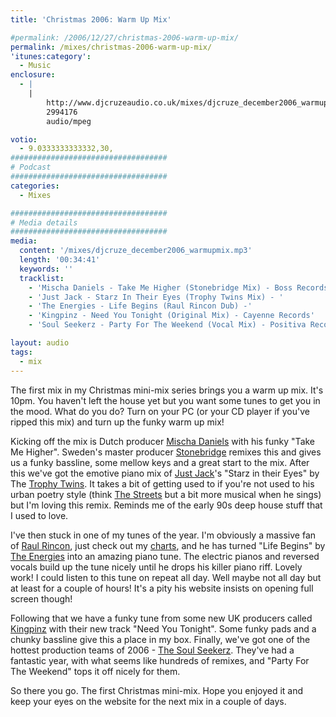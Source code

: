 ```yaml
---
title: 'Christmas 2006: Warm Up Mix'

#permalink: /2006/12/27/christmas-2006-warm-up-mix/
permalink: /mixes/christmas-2006-warm-up-mix/
'itunes:category':
  - Music
enclosure:
  - |
    |
        http://www.djcruzeaudio.co.uk/mixes/djcruze_december2006_warmupmix.mp3
        2994176
        audio/mpeg

votio:
  - 9.0333333333332,30,
###################################
# Podcast
###################################
categories:
  - Mixes

###################################
# Media details
###################################
media:
  content: '/mixes/djcruze_december2006_warmupmix.mp3'
  length: '00:34:41'
  keywords: ''
  tracklist:
    - 'Mischa Daniels - Take Me Higher (Stonebridge Mix) - Boss Records'
    - 'Just Jack - Starz In Their Eyes (Trophy Twins Mix) - '
    - 'The Energies - Life Begins (Raul Rincon Dub) -'
    - 'Kingpinz - Need You Tonight (Original Mix) - Cayenne Records'
    - 'Soul Seekerz - Party For The Weekend (Vocal Mix) - Positiva Records'

layout: audio
tags:
  - mix
---
```


The first mix in my Christmas mini-mix series brings you a warm up mix. It's 10pm. You haven't left the house yet but you want some tunes to get you in the mood. What do you do? Turn on your PC (or your CD player if you've ripped this mix) and turn up the funky warm up mix!

Kicking off the mix is Dutch producer [Mischa Daniels][1] with his funky "Take Me Higher". Sweden's master producer [Stonebridge][2] remixes this and gives us a funky bassline, some mellow keys and a great start to the mix. After this we've got the emotive piano mix of [Just Jack][3]'s "Starz in their Eyes" by The [Trophy Twins][4]. It takes a bit of getting used to if you're not used to his urban poetry style (think [The Streets][5] but a bit more musical when he sings) but I'm loving this remix. Reminds me of the early 90s deep house stuff that I used to love.

I've then stuck in one of my tunes of the year. I'm obviously a massive fan of [Raul Rincon][6], just check out my [charts][7], and he has turned "Life Begins" by [The Energies][8] into an amazing piano tune. The electric pianos and reversed vocals build up the tune nicely until he drops his killer piano riff. Lovely work! I could listen to this tune on repeat all day. Well maybe not all day but at least for a couple of hours! It's a pity his website insists on opening full screen though!

Following that we have a funky tune from some new UK producers called [Kingpinz][9] with their new track "Need You Tonight". Some funky pads and a chunky bassline give this a place in my box. Finally, we've got one of the hottest production teams of 2006 - [The Soul Seekerz][10]. They've had a fantastic year, with what seems like hundreds of remixes, and "Party For The Weekend" tops it off nicely for them.

So there you go. The first Christmas mini-mix. Hope you enjoyed it and keep your eyes on the website for the next mix in a couple of days.

[1]: http://www.mischadaniels.com/
[2]: http://www.stoneyboy.com/
[3]: http://www.justjack.co.uk/
[4]: http://www.trophytwins.co.uk/
[5]: http://www.the-streets.co.uk/
[6]: http://www.raulrincon.org/
[7]: http://www.djcruze.co.uk/cms/category/charts/
[8]: http://www.myspace.com/theenergies
[9]: http://www.myspace.com/thekingpinz
[10]: http://www.myspace.com/soulseekerzmusic
